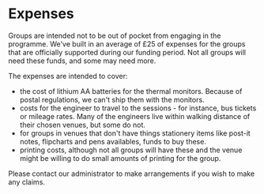 # Expenses

Groups are intended not to be out of pocket from engaging in the programme.  We've built in an average of £25 of expenses for the groups that are officially supported during our funding period.  Not all groups will need these funds, and some may need more.

The expenses are intended to cover:

- the cost of lithium AA batteries for the thermal monitors. Because of postal regulations, we can't ship them with the monitors.
- costs for the engineer to travel to the sessions - for instance, bus tickets or mileage rates.  Many of the engineers live within walking distance of their chosen venues, but some do not.
- for groups in venues that don't have things stationery items like post-it notes, flipcharts and pens availables, funds to buy these.
- printing costs, although not all groups will have these and the venue might be willing to do small amounts of printing for the group.

Please contact our administrator to make arrangements if you wish to make any claims.